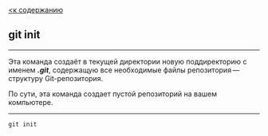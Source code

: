 [<к содержанию](./readme.md)

## git init

---

Эта команда создаёт в текущей директории новую поддиректорию с именем ***.git***, содержащую все необходимые файлы репозитория — структуру Git-репозитория.

По сути, эта команда создает пустой репозиторий на вашем компьютере.

---

```
git init
```